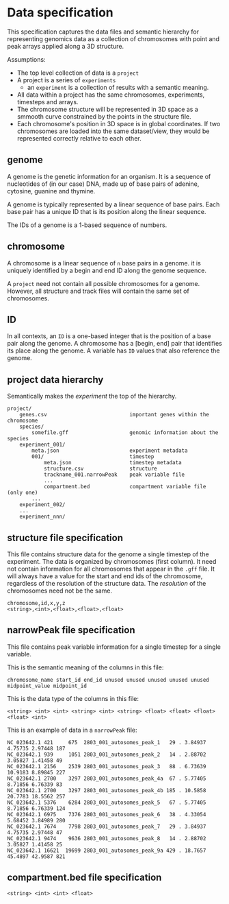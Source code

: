 # Data specification

This specification captures the data files and semantic hierarchy for representing genomics data as a collection of chromosomes with point and peak arrays applied along a 3D structure.

Assumptions:
- The top level collection of data is a `project`
- A project is a series of `experiments` 
    - an `experiment` is a collection of results with a semantic meaning.
- All data within a project has the same chromosomes, experiments, timesteps and arrays.
- The chromosome structure will be represented in 3D space as a smmooth curve constrained by the points in the structure file.
- Each chromosome's position in 3D space is in global coordinates. If two chromosomes are loaded into the same dataset/view, they would be represented correctly relative to each other.


## genome

A genome is the genetic information for an organism. It is a sequence of nucleotides of
(in our case) DNA, made up of base pairs of adenine, cytosine, guanine and thymine.

A genome is typically represented by a linear sequence of base pairs. Each base pair has
a unique ID that is its position along the linear sequence.

The IDs of a genome is a 1-based sequence of numbers.

## chromosome

A chromosome is a linear sequence of `n` base pairs in a genome. it is uniquely identified
by a begin and end ID along the genome sequence.

A `project` need not contain all possible chromosomes for a genome. However, all structure
and track files will contain the same set of chromosomes.

## ID

In all contexts, an `ID` is a one-based integer that is the position of a base pair along
the genome. A chromosome has a [begin, end] pair that identifies its place along the
genome. A variable has `ID` values that also reference the genome. 

## project data hierarchy 

Semantically makes the *experiment* the top of the hierarchy.

```
project/
    genes.csv                           important genes within the chromosome
    species/
        somefile.gff                    genomic information about the species
    experiment_001/
        meta.json                       experiment metadata
        001/                            timestep
            meta.json                   timestep metadata
            structure.csv               structure
            trackname_001.narrowPeak    peak variable file
            ...
            compartment.bed             compartment variable file (only one)
        ...
    experiment_002/
    ...
    experiment_nnn/
```

## structure file specification

This file contains structure data for the genome a single timestep of the experiment.
The data is organized by chromosomes (first column). It need not contain information for
all chromosomes that appear in the `.gff` file. It will always have a value for the start
and end ids of the chromosome, regardless of the resolution of the structure data. 
The *resolution* of the chromosomes need not be the same.

```
chromosome,id,x,y,z
<string>,<int>,<float>,<float>,<float>
```


## narrowPeak file specification

This file contains peak variable information for a single timestep for a single variable.

This is the semantic meaning of the columns in this file:

```
chromosome_name start_id end_id unused unused unused unused unused midpoint_value midpoint_id
```

This is the data type of the columns in this file:

```
<string> <int> <int> <string> <int> <string> <float> <float> <float> <float> <int>
```

This is an example of data in a `narrowPeak` file:

```
NC_023642.1 421     675  2803_001_autosomes_peak_1   29 . 3.84937 4.75735 2.97448 187
NC_023642.1 939     1051 2803_001_autosomes_peak_2   14 . 2.88702 3.05827 1.41458 49
NC_023642.1 2156    2539 2803_001_autosomes_peak_3   88 . 6.73639 10.9183 8.89845 227
NC_023642.1 2700    3297 2803_001_autosomes_peak_4a  67 . 5.77405 8.71856 6.76339 83
NC_023642.1 2700    3297 2803_001_autosomes_peak_4b 185 . 10.5858 20.7783 18.5562 257
NC_023642.1 5376    6284 2803_001_autosomes_peak_5   67 . 5.77405 8.71856 6.76339 124
NC_023642.1 6975    7376 2803_001_autosomes_peak_6   38 . 4.33054 5.68452 3.84989 280
NC_023642.1 7674    7798 2803_001_autosomes_peak_7   29 . 3.84937 4.75735 2.97448 47
NC_023642.1 9474    9636 2803_001_autosomes_peak_8   14 . 2.88702 3.05827 1.41458 25
NC_023642.1 16621  19699 2803_001_autosomes_peak_9a 429 . 18.7657 45.4897 42.9587 821
```

## compartment.bed file specification

```
<string> <int> <int> <float>
```
